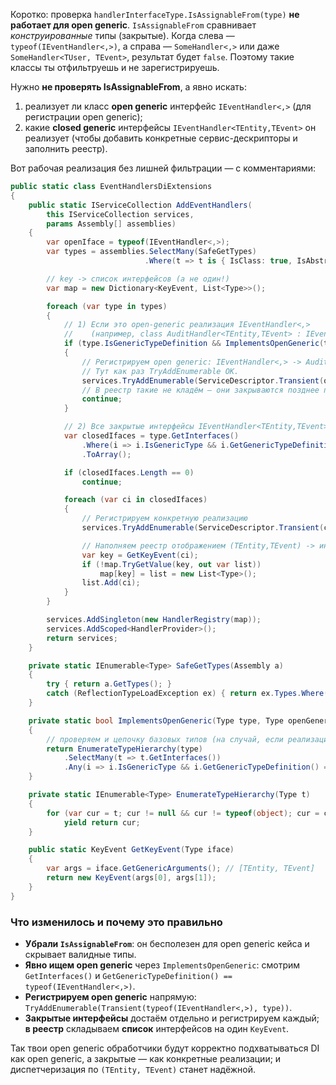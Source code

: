 Коротко: проверка `handlerInterfaceType.IsAssignableFrom(type)` **не работает для open generic**.
`IsAssignableFrom` сравнивает *конструированные* типы (закрытые). Когда слева — `typeof(IEventHandler<,>)`, а справа — `SomeHandler<,>` или даже `SomeHandler<TUser, TEvent>`, результат будет `false`. Поэтому такие классы ты отфильтруешь и не зарегистрируешь.

Нужно **не проверять IsAssignableFrom**, а явно искать:

1. реализует ли класс **open generic** интерфейс `IEventHandler<,>` (для регистрации open generic);
2. какие **closed generic** интерфейсы `IEventHandler<TEntity,TEvent>` он реализует (чтобы добавить конкретные сервис-дескрипторы и заполнить реестр).

Вот рабочая реализация без лишней фильтрации — с комментариями:

```csharp
public static class EventHandlersDiExtensions
{
    public static IServiceCollection AddEventHandlers(
        this IServiceCollection services,
        params Assembly[] assemblies)
    {
        var openIface = typeof(IEventHandler<,>);
        var types = assemblies.SelectMany(SafeGetTypes)
                              .Where(t => t is { IsClass: true, IsAbstract: false });

        // key -> список интерфейсов (а не один!)
        var map = new Dictionary<KeyEvent, List<Type>>();

        foreach (var type in types)
        {
            // 1) Если это open-generic реализация IEventHandler<,>
            //    (например, class AuditHandler<TEntity,TEvent> : IEventHandler<TEntity,TEvent>)
            if (type.IsGenericTypeDefinition && ImplementsOpenGeneric(type, openIface))
            {
                // Регистрируем open generic: IEventHandler<,> -> AuditHandler<,>
                // Тут как раз TryAddEnumerable ОК.
                services.TryAddEnumerable(ServiceDescriptor.Transient(openIface, type));
                // В реестр такие не кладём — они закрываются позднее по фактической паре типов.
                continue;
            }

            // 2) Все закрытые интерфейсы IEventHandler<TEntity,TEvent>, которые реализует класс
            var closedIfaces = type.GetInterfaces()
                .Where(i => i.IsGenericType && i.GetGenericTypeDefinition() == openIface)
                .ToArray();

            if (closedIfaces.Length == 0)
                continue;

            foreach (var ci in closedIfaces)
            {
                // Регистрируем конкретную реализацию
                services.TryAddEnumerable(ServiceDescriptor.Transient(ci, type));

                // Наполняем реестр отображением (TEntity,TEvent) -> интерфейс
                var key = GetKeyEvent(ci);
                if (!map.TryGetValue(key, out var list))
                    map[key] = list = new List<Type>();
                list.Add(ci);
            }
        }

        services.AddSingleton(new HandlerRegistry(map));
        services.AddScoped<HandlerProvider>();
        return services;
    }

    private static IEnumerable<Type> SafeGetTypes(Assembly a)
    {
        try { return a.GetTypes(); }
        catch (ReflectionTypeLoadException ex) { return ex.Types.Where(t => t != null)!; }
    }

    private static bool ImplementsOpenGeneric(Type type, Type openGenericInterface)
    {
        // проверяем и цепочку базовых типов (на случай, если реализация унаследована)
        return EnumerateTypeHierarchy(type)
            .SelectMany(t => t.GetInterfaces())
            .Any(i => i.IsGenericType && i.GetGenericTypeDefinition() == openGenericInterface);
    }

    private static IEnumerable<Type> EnumerateTypeHierarchy(Type t)
    {
        for (var cur = t; cur != null && cur != typeof(object); cur = cur.BaseType!)
            yield return cur;
    }

    public static KeyEvent GetKeyEvent(Type iface)
    {
        var args = iface.GetGenericArguments(); // [TEntity, TEvent]
        return new KeyEvent(args[0], args[1]);
    }
}
```

### Что изменилось и почему это правильно

* **Убрали `IsAssignableFrom`**: он бесполезен для open generic кейса и скрывает валидные типы.
* **Явно ищем open generic** через `ImplementsOpenGeneric`: смотрим `GetInterfaces()` и `GetGenericTypeDefinition() == typeof(IEventHandler<,>)`.
* **Регистрируем open generic** напрямую: `TryAddEnumerable(Transient(typeof(IEventHandler<,>), type))`.
* **Закрытые интерфейсы** достаём отдельно и регистрируем каждый; **в реестр** складываем **список** интерфейсов на один `KeyEvent`.

Так твои open generic обработчики будут корректно подхватываться DI как open generic, а закрытые — как конкретные реализации; и диспетчеризация по `(TEntity, TEvent)` станет надёжной.
